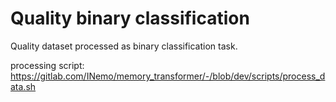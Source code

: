 # Quality binary classification

Quality dataset processed as binary classification task.

processing script: https://gitlab.com/INemo/memory_transformer/-/blob/dev/scripts/process_data.sh